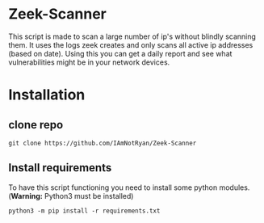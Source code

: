 # Zeek-Scanner
This script is made to scan a large number of ip's without blindly scanning them. It uses the logs zeek creates and only scans all active ip addresses (based on date).
Using this you can get a daily report and see what vulnerabilities might be in your network devices.  

# Installation
## clone repo
```
git clone https://github.com/IAmNotRyan/Zeek-Scanner
```
## Install requirements
To have this script functioning you need to install some python modules. 
(**Warning:** Python3 must be installed)
```
python3 -m pip install -r requirements.txt
```



